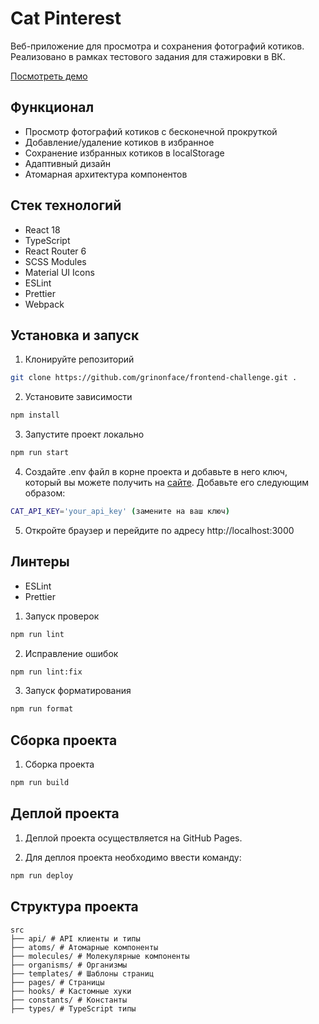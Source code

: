 # Cat Pinterest

Веб-приложение для просмотра и сохранения фотографий котиков. Реализовано в рамках тестового задания для стажировки в ВК.

[Посмотреть демо](https://grinonface.github.io/frontend-challenge/)

## Функционал
- Просмотр фотографий котиков с бесконечной прокруткой
- Добавление/удаление котиков в избранное
- Сохранение избранных котиков в localStorage
- Адаптивный дизайн
- Атомарная архитектура компонентов

## Стек технологий
- React 18
- TypeScript
- React Router 6
- SCSS Modules
- Material UI Icons
- ESLint
- Prettier
- Webpack

## Установка и запуск

1. Клонируйте репозиторий

```bash
git clone https://github.com/grinonface/frontend-challenge.git .
```

2. Установите зависимости

```bash
npm install
```

3. Запустите проект локально

```bash
npm run start
```

4. Создайте .env файл в корне проекта и добавьте в него ключ, который вы можете получить на [сайте](https://thecatapi.com/). Добавьте его следующим образом:	

```bash
CAT_API_KEY='your_api_key' (замените на ваш ключ)
```

5. Откройте браузер и перейдите по адресу http://localhost:3000	

## Линтеры

- ESLint
- Prettier

1. Запуск проверок

```bash
npm run lint
```

2. Исправление ошибок

```bash
npm run lint:fix
```

3. Запуск форматирования

```bash
npm run format
```

## Сборка проекта

1. Сборка проекта

```bash
npm run build
```

## Деплой проекта

1. Деплой проекта осуществляется на GitHub Pages.

2. Для деплоя проекта необходимо ввести команду:

```bash
npm run deploy
```
## Структура проекта

```
src 
├── api/ # API клиенты и типы
├── atoms/ # Атомарные компоненты
├── molecules/ # Молекулярные компоненты
├── organisms/ # Организмы
├── templates/ # Шаблоны страниц
├── pages/ # Страницы
├── hooks/ # Кастомные хуки
├── constants/ # Константы
├── types/ # TypeScript типы
```

